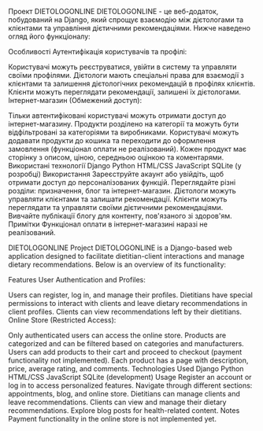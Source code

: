 Проект DIETOLOGONLINE
DIETOLOGONLINE - це веб-додаток, побудований на Django, який спрощує взаємодію між дієтологами та клієнтами та управління дієтичними рекомендаціями. Нижче наведено огляд його функціоналу:

Особливості
Аутентифікація користувачів та профілі:

Користувачі можуть реєструватися, увійти в систему та управляти своїми профілями.
Дієтологи мають спеціальні права для взаємодії з клієнтами та залишення дієтологічних рекомендацій в профілях клієнтів.
Клієнти можуть переглядати рекомендації, залишені їх дієтологами.
Інтернет-магазин (Обмежений доступ):

Тільки автентифіковані користувачі можуть отримати доступ до інтернет-магазину.
Продукти розділено на категорії та можуть бути відфільтровані за категоріями та виробниками.
Користувачі можуть додавати продукти до кошика та переходити до оформлення замовлення (функціонал оплати не реалізований).
Кожен продукт має сторінку з описом, ціною, середньою оцінкою та коментарями.
Використані технології
Django
Python
HTML/CSS
JavaScript
SQLite (у розробці)
Використання
Зареєструйте акаунт або увійдіть, щоб отримати доступ до персоналізованих функцій.
Переглядайте різні розділи: призначення, блог та інтернет-магазин.
Дієтологи можуть управляти клієнтами та залишати рекомендації.
Клієнти можуть переглядати та управляти своїми дієтичними рекомендаціями.
Вивчайте публікації блогу для контенту, пов'язаного зі здоров'ям.
Примітки
Функціонал оплати в інтернет-магазині наразі не реалізований.






DIETOLOGONLINE Project
DIETOLOGONLINE is a Django-based web application designed to facilitate dietitian-client interactions and manage dietary recommendations. Below is an overview of its functionality:

Features
User Authentication and Profiles:

Users can register, log in, and manage their profiles.
Dietitians have special permissions to interact with clients and leave dietary recommendations in client profiles.
Clients can view recommendations left by their dietitians.
Online Store (Restricted Access):

Only authenticated users can access the online store.
Products are categorized and can be filtered based on categories and manufacturers.
Users can add products to their cart and proceed to checkout (payment functionality not implemented).
Each product has a page with description, price, average rating, and comments.
Technologies Used
Django
Python
HTML/CSS
JavaScript
SQLite (development)
Usage
Register an account or log in to access personalized features.
Navigate through different sections: appointments, blog, and online store.
Dietitians can manage clients and leave recommendations.
Clients can view and manage their dietary recommendations.
Explore blog posts for health-related content.
Notes
Payment functionality in the online store is not implemented yet.




